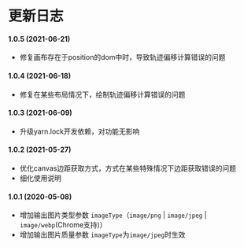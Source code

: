 # 更新日志

#### 1.0.5 (2021-06-21)

* 修复画布存在于position的dom中时，导致轨迹偏移计算错误的问题

#### 1.0.4 (2021-06-18)

* 修复在某些布局情况下，绘制轨迹偏移计算错误的问题

#### 1.0.3 (2021-06-09)

* 升级yarn.lock开发依赖，对功能无影响

#### 1.0.2 (2021-05-27)

* 优化canvas边距获取方式，方式在某些特殊情况下边距获取错误的问题
* 细化使用说明

#### 1.0.1 (2020-05-08)

* 增加输出图片类型参数 ```imageType```（```image/png``` &#124; ```image/jpeg``` &#124; ```image/webp```(Chrome支持)）
* 增加输出图片质量参数 ```imageType```为```image/jpeg```时生效

